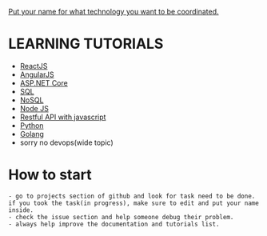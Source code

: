 [Put your name for what technology you want to be coordinated.](https://docs.google.com/spreadsheets/d/10KMQSwTFJfn6hiAwjK9d9AE1BpubN6p26q_yu_IYywc/edit#gid=0)

# LEARNING TUTORIALS

- [ReactJS](https://www.youtube.com/watch?v=OxIDLw0M-m0&list=PL4cUxeGkcC9ij8CfkAY2RAGb-tmkNwQHG)
- [AngularJS](https://www.youtube.com/watch?v=0eWrpsCLMJQ&list=PLC3y8-rFHvwhBRAgFinJR8KHIrCdTkZcZ)
- [ASP.NET Core](https://www.youtube.com/watch?v=4IgC2Q5-yDE&list=PL6n9fhu94yhVkdrusLaQsfERmL_Jh4XmU)
- [SQL](https://www.tutorialspoint.com/sql/)
- [NoSQL](https://www.youtube.com/watch?v=9OPP_1eAENg&list=PL4cUxeGkcC9jpvoYriLI0bY8DOgWZfi6u)
- [Node JS](https://www.youtube.com/watch?v=w-7RQ46RgxU&list=PL4cUxeGkcC9gcy9lrvMJ75z9maRw4byYp)
- [Restful API with javascript](https://www.youtube.com/watch?v=BRdcRFvuqsE&list=PL4cUxeGkcC9jBcybHMTIia56aV21o2cZ8)
- [Python](https://www.youtube.com/watch?v=YYXdXT2l-Gg&list=PL-osiE80TeTt2d9bfVyTiXJA-UTHn6WwU)
- [Golang](https://www.youtube.com/watch?v=G3PvTWRIhZA&list=PLQVvvaa0QuDeF3hP0wQoSxpkqgRcgxMqX)
- sorry no devops(wide topic)

# How to start
    - go to projects section of github and look for task need to be done. if you took the task(in progress), make sure to edit and put your name inside.
    - check the issue section and help someone debug their problem.
    - always help improve the documentation and tutorials list.